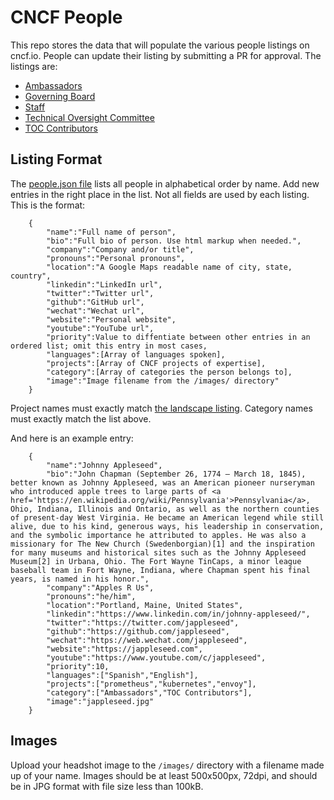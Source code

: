 # CNCF People
This repo stores the data that will populate the various people listings on cncf.io.  People can update their listing by submitting a PR for approval.  The listings are:
- [Ambassadors](https://www.cncf.io/people/ambassadors/)
- [Governing Board](https://www.cncf.io/people/governing-board/)
- [Staff](https://www.cncf.io/people/staff/)
- [Technical Oversight Committee](https://www.cncf.io/people/technical-oversight-committee/)
- [TOC Contributors](https://www.cncf.io/people/technical-oversight-committee/#toc-contributors)

## Listing Format

The [people.json file](https://github.com/cncf/people/blob/main/people.json) lists all people in alphabetical order by name.  Add new entries in the right place in the list.  Not all fields are used by each listing.  This is the format:

```
    {
        "name":"Full name of person",
        "bio":"Full bio of person. Use html markup when needed.",
        "company":"Company and/or title",
        "pronouns":"Personal pronouns",
        "location":"A Google Maps readable name of city, state, country",
        "linkedin":"LinkedIn url",
        "twitter":"Twitter url",
        "github":"GitHub url",
        "wechat":"Wechat url",
        "website":"Personal website",
        "youtube":"YouTube url",
        "priority":Value to diffentiate between other entries in an ordered list; omit this entry in most cases,
        "languages":[Array of languages spoken],
        "projects":[Array of CNCF projects of expertise],
        "category":[Array of categories the person belongs to],
        "image":"Image filename from the /images/ directory"
    }
```
Project names must exactly match [the landscape listing](https://landscape.cncf.io/card-mode?project=hosted).  Category names must exactly match the list above.

And here is an example entry:
```
    {
        "name":"Johnny Appleseed",
        "bio":"John Chapman (September 26, 1774 – March 18, 1845), better known as Johnny Appleseed, was an American pioneer nurseryman who introduced apple trees to large parts of <a href='https://en.wikipedia.org/wiki/Pennsylvania'>Pennsylvania</a>, Ohio, Indiana, Illinois and Ontario, as well as the northern counties of present-day West Virginia. He became an American legend while still alive, due to his kind, generous ways, his leadership in conservation, and the symbolic importance he attributed to apples. He was also a missionary for The New Church (Swedenborgian)[1] and the inspiration for many museums and historical sites such as the Johnny Appleseed Museum[2] in Urbana, Ohio. The Fort Wayne TinCaps, a minor league baseball team in Fort Wayne, Indiana, where Chapman spent his final years, is named in his honor.",
        "company":"Apples R Us",
        "pronouns":"he/him",
        "location":"Portland, Maine, United States",
        "linkedin":"https://www.linkedin.com/in/johnny-appleseed/",
        "twitter":"https://twitter.com/jappleseed",
        "github":"https://github.com/jappleseed",
        "wechat":"https://web.wechat.com/jappleseed",
        "website":"https://jappleseed.com",
        "youtube":"https://www.youtube.com/c/jappleseed",
        "priority":10,
        "languages":["Spanish","English"],
        "projects":["prometheus","kubernetes","envoy"],
        "category":["Ambassadors","TOC Contributors"],
        "image":"jappleseed.jpg"
    }
```

## Images

Upload your headshot image to the `/images/` directory with a filename made up of your name.  Images should be at least 500x500px, 72dpi, and should be in JPG format with file size less than 100kB.